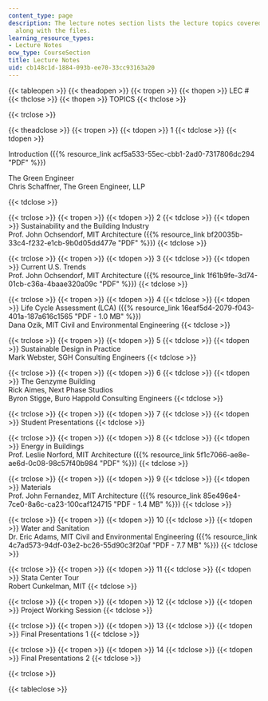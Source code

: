 ```yaml
---
content_type: page
description: The lecture notes section lists the lecture topics covered in the course
  along with the files.
learning_resource_types:
- Lecture Notes
ocw_type: CourseSection
title: Lecture Notes
uid: cb148c1d-1884-093b-ee70-33cc93163a20
---
```


{{< tableopen >}}
{{< theadopen >}}
{{< tropen >}}
{{< thopen >}}
LEC #
{{< thclose >}}
{{< thopen >}}
TOPICS
{{< thclose >}}

{{< trclose >}}

{{< theadclose >}}
{{< tropen >}}
{{< tdopen >}}
1
{{< tdclose >}}
{{< tdopen >}}


Introduction ({{% resource_link acf5a533-55ec-cbb1-2ad0-7317806dc294 "PDF" %}})

The Green Engineer  
Chris Schaffner, The Green Engineer, LLP


{{< tdclose >}}

{{< trclose >}}
{{< tropen >}}
{{< tdopen >}}
2
{{< tdclose >}}
{{< tdopen >}}
Sustainability and the Building Industry  
Prof. John Ochsendorf, MIT Architecture ({{% resource_link bf20035b-33c4-f232-e1cb-9b0d05dd477e "PDF" %}})
{{< tdclose >}}

{{< trclose >}}
{{< tropen >}}
{{< tdopen >}}
3
{{< tdclose >}}
{{< tdopen >}}
Current U.S. Trends  
Prof. John Ochsendorf, MIT Architecture ({{% resource_link 1f61b9fe-3d74-01cb-c36a-4baae320a09c "PDF" %}})
{{< tdclose >}}

{{< trclose >}}
{{< tropen >}}
{{< tdopen >}}
4
{{< tdclose >}}
{{< tdopen >}}
Life Cycle Assessment (LCA) ({{% resource_link 16eaf5d4-2079-f043-401a-187a616c1565 "PDF - 1.0 MB" %}})  
Dana Ozik, MIT Civil and Environmental Engineering
{{< tdclose >}}

{{< trclose >}}
{{< tropen >}}
{{< tdopen >}}
5
{{< tdclose >}}
{{< tdopen >}}
Sustainable Design in Practice  
Mark Webster, SGH Consulting Engineers
{{< tdclose >}}

{{< trclose >}}
{{< tropen >}}
{{< tdopen >}}
6
{{< tdclose >}}
{{< tdopen >}}
The Genzyme Building  
Rick Aimes, Next Phase Studios  
Byron Stigge, Buro Happold Consulting Engineers
{{< tdclose >}}

{{< trclose >}}
{{< tropen >}}
{{< tdopen >}}
7
{{< tdclose >}}
{{< tdopen >}}
Student Presentations
{{< tdclose >}}

{{< trclose >}}
{{< tropen >}}
{{< tdopen >}}
8
{{< tdclose >}}
{{< tdopen >}}
Energy in Buildings  
Prof. Leslie Norford, MIT Architecture ({{% resource_link 5f1c7066-ae8e-ae6d-0c08-98c57f40b984 "PDF" %}})
{{< tdclose >}}

{{< trclose >}}
{{< tropen >}}
{{< tdopen >}}
9
{{< tdclose >}}
{{< tdopen >}}
Materials  
Prof. John Fernandez, MIT Architecture ({{% resource_link 85e496e4-7ce0-8a6c-ca23-100caf124715 "PDF - 1.4 MB" %}})
{{< tdclose >}}

{{< trclose >}}
{{< tropen >}}
{{< tdopen >}}
10
{{< tdclose >}}
{{< tdopen >}}
Water and Sanitation  
Dr. Eric Adams, MIT Civil and Environmental Engineering ({{% resource_link 4c7ad573-94df-03e2-bc26-55d90c3f20af "PDF - 7.7 MB" %}})
{{< tdclose >}}

{{< trclose >}}
{{< tropen >}}
{{< tdopen >}}
11
{{< tdclose >}}
{{< tdopen >}}
Stata Center Tour  
Robert Cunkelman, MIT
{{< tdclose >}}

{{< trclose >}}
{{< tropen >}}
{{< tdopen >}}
12
{{< tdclose >}}
{{< tdopen >}}
Project Working Session
{{< tdclose >}}

{{< trclose >}}
{{< tropen >}}
{{< tdopen >}}
13
{{< tdclose >}}
{{< tdopen >}}
Final Presentations 1
{{< tdclose >}}

{{< trclose >}}
{{< tropen >}}
{{< tdopen >}}
14
{{< tdclose >}}
{{< tdopen >}}
Final Presentations 2
{{< tdclose >}}

{{< trclose >}}

{{< tableclose >}}